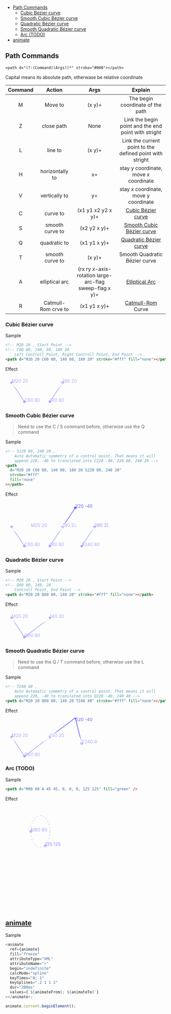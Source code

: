 - [Path Commands](#path-commands)
  - [Cubic Bézier curve](#cubic-bézier-curve)
  - [Smooth Cubic Bézier curve](#smooth-cubic-bézier-curve)
  - [Quadratic Bézier curve](#quadratic-bézier-curve)
  - [Smooth Quadratic Bézier curve](#smooth-quadratic-bézier-curve)
  - [Arc (TODO)](#arc-todo)
- [animate](#animate)

## Path Commands

`<path d="(?:(Command)(Args))*" stroke="#000"></path>`

Capital means its absolute path, otherwase be relative coordinate

| Command |       Action        |                          Args                          |                                                   Explain                                                   |
| :-----: | :-----------------: | :----------------------------------------------------: | :---------------------------------------------------------------------------------------------------------: |
|    M    |       Move to       |                         (x y)+                         |                                      The begin coordinate of the path                                       |
|    Z    |     close path      |                          None                          |                             Link the begin point and the end point with stright                             |
|    L    |       line to       |                         (x y)+                         |                          Link the current point to the defined point with stright                           |
|    H    |   horizontally to   |                           x+                           |                                    stay y coordinate, move x coordinate                                     |
|    V    |    vertically to    |                           y+                           |                                    stay x coordinate, move y coordinate                                     |
|    C    |      curve to       |                   (x1 y1 x2 y2 x y)+                   |                                  [Cubic Bézier curve](#cubic-bézier-curve)                                  |
|    S    |   smooth curve to   |                      (x2 y2 x y)+                      |                           [Smooth Cubic Bézier curve](#smooth-cubic-bézier-curve)                           |
|    Q    |    quadratic to     |                      (x1 y1 x y)+                      |                              [Quadratic Bézier curve](#quadratic-bézier-curve)                              |
|    T    |   smooth curve to   |                         (x y)+                         |                                        Smooth Quadratic Bézier curve                                        |
|    A    |   elliptical arc    | (rx ry x-axis-rotation large-arc-flag sweep-flag x y)+ |                                           [Elliptical Arc](#arc)                                            |
|    R    | Catmull-Rom crve to |                      (x1 y1 x y)+                      | [Catmull-Rom](<(http://en.wikipedia.org/wiki/Catmull%E2%80%93Rom_spline#Catmull.E2.80.93Rom_spline)>) Curve |

### Cubic Bézier curve

Sample

```html
<!-- M20 20 , Start Point -->
<!-- C60 80, 140, 80, 180 20
    Left Controll Point, Right Controll Point, End Point -->
<path d="M20 20 C60 80, 140 80, 180 20" stroke="#fff" fill="none"></path>
```

Effect

<svg width="230" height="90">

<g fill="#aaf" style="stroke-width: 2px;">
    <text x="20" y="20">M20 20</text>
    <circle r="4" cx="20" cy="20"></circle>
    <circle r="4" cx="60" cy="80"></circle>
    <text x="60" y="80">C60 80</text>
    <path d="M20 20 L60 80" stroke="#aaf"></path>
    <circle r="4" cx="140" cy="80"></circle>
    <text x="140" y="80">140 80</text>
    <circle r="4" cx="180" cy="20"></circle>
    <text x="180" y="20">180 20</text>
    <path d="M140 80 L180 20" stroke="#aaf"></path>
    <path d="M20 20 C60 80, 140 80, 180 20" stroke="#fff" fill="none"></path>
</g>
</svg>

### Smooth Cubic Bézier curve

> Need to use the C / S command before, otherwise use the Q command

Sample

```html
<!-- S220 80, 240 20 ,
    Auto Automatic symmetry of a control point. That means it will 
    append 220, -40 to translated into C220 -40, 220 80, 240 20 -->
<path
  d="M20 20 C60 80, 140 80, 180 20 S220 80, 240 20"
  stroke="#fff"
  fill="none"
></path>
```

Effect

<svg width="324" height="150">

<g fill="#aaf" style="stroke-width: 2px;">
    <text x="80" y="80">M20 20</text>
    <circle r="4" cx="20" cy="80"></circle>
    <circle r="4" cx="60" cy="140"></circle>
    <text x="60" y="140">C60 80</text>
    <path d="M20 80 L60 140" stroke="#aaf"></path>
    <circle r="4" cx="220" fill="#66f" cy="20"></circle>
    <text x="220" y="20" fill="#66f">220 -40</text>
    <path d="M180 80 L220 20" stroke="#66f"></path>
    <text x="280" y="80">280 20</text>
    <circle r="4" cx="140" cy="140"></circle>
    <text x="140" y="140">140 80</text>
    <circle r="4" cx="180" cy="80"></circle>
    <text x="180" y="80">180 20</text>
    <path d="M140 140 L180 80" stroke="#aaf"></path>
    <circle r="4" cx="240" cy="140"></circle>
    <text x="240" y="140">S240 80</text>
    <circle r="4" cx="280" cy="80"></circle>
    <path d="M240 140 L280 80" stroke="#aaf"></path>
    <text x="280" y="80">280 20</text>
    <path d="M20 80 C60 140, 140 140, 180 80 S240 140, 280 80" stroke="#fff" fill="none"></path>
</g>
</svg>

### Quadratic Bézier curve

Sample

```html
<!-- M20 20 , Start Point -->
<!-- Q60 80, 140, 20
    Controll Point, End Point -->
<path d="M20 20 Q60 80, 140 20" stroke="#fff" fill="none"></path>
```

Effect

<svg width="230" height="90">

<g fill="#aaf" style="stroke-width: 2px;">
    <text x="20" y="20">M20 20</text>
    <circle r="4" cx="20" cy="20"></circle>
    <circle r="4" cx="60" cy="80"></circle>
    <text x="60" y="80">Q60 80</text>
    <path d="M20 20 L60 80" stroke="#aaf"></path>
    <circle r="4" cx="140" cy="20"></circle>
    <text x="140" y="20">140 20</text>
    <path d="M60 80 L140 20" stroke="#aaf"></path>
    <path d="M20 20 Q60 80, 140 20" stroke="#fff" fill="none"></path>
</g>
</svg>

### Smooth Quadratic Bézier curve

> Need to use the Q / T command before, otherwise use the L command

Sample

```html
<!-- T240 40 ,
    Auto Automatic symmetry of a control point. That means it will 
    append 220, -40 to translated into Q220 -40, 240 40 -->
<path d="M20 20 Q60 80, 140 20 T240 40" stroke="#fff" fill="none"></path>
```

Effect

<svg width="290" height="126">

<g fill="#aaf" style="stroke-width: 2px;">
    <text x="20" y="60">M20 20</text>
    <circle r="4" cx="20" cy="60"></circle>
    <circle r="4" cx="60" cy="120"></circle>
    <text x="60" y="120">Q60 80</text>
    <path d="M20 60 L60 120" stroke="#aaf"></path>
    <circle r="4" cx="140" cy="60"></circle>
    <text x="140" y="60">140 20</text>
    <path d="M60 120 L140 60" stroke="#aaf"></path>
    <circle r="4" cx="240" cy="80"></circle>
    <text x="240" y="80">T240 40</text>
    <path d="M220 0 L240 80" stroke="#66f"></path>
    <circle r="4" cx="220" cy="0" fill="#66f"></circle>
    <text x="220" y="10" fill="#66f">220 -40</text>
    <path d="M140 60 L220 00" stroke="#66f"></path>
    <path d="M20 60 Q60 120, 140 60 T240 80" stroke="#fff" fill="none"></path>
</g>
</svg>

### Arc (TODO)

Sample

```html
<path d="M80 80 A 45 45, 0, 0, 0, 125 125" fill="green" />
```

Effect

<svg width="325px" height="325px">

<g fill="#aaf" style="stroke-width: 2px;">
    <text x="80" y="80">M80 80</text>
    <circle r="4" cx="80" cy="80"></circle>
    <text x="125" y="125">125 125</text>
    <circle r="4" cx="125" cy="125"></circle>
    <text x="125" y="125">125 125</text>
    <text x="125" y="125">125 125</text>
    <path d="M80 80
            A 30 50, 0, 0, 0, 125 125" fill="none" stroke="#fff"></path>
    </g>
    <ellipse cx="110" cy="80" rx="30" ry="50" fill="transparent" stroke="#aaf" stroke-dasharray="5 5"></ellipse>
</svg>

## [animate](https://developer.mozilla.org/en-US/docs/Web/SVG/Element/animate)

Sample

```js
<animate
  ref={animate}
  fill="freeze"
  attributeType="XML"
  attributeName="r"
  begin="indefinite"
  calcMode="spline"
  keyTimes="0; 1"
  keySplines=".2 1 1 1"
  dur="200ms"
  values={`${animateFrom}; ${animateTo}`}
></animate>;

animate.current.beginElement();
```
